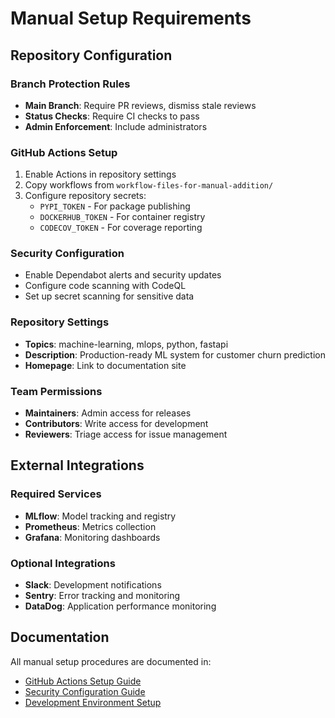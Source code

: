 # Manual Setup Requirements

## Repository Configuration

### Branch Protection Rules
- **Main Branch**: Require PR reviews, dismiss stale reviews
- **Status Checks**: Require CI checks to pass
- **Admin Enforcement**: Include administrators

### GitHub Actions Setup  
1. Enable Actions in repository settings
2. Copy workflows from `workflow-files-for-manual-addition/`
3. Configure repository secrets:
   - `PYPI_TOKEN` - For package publishing
   - `DOCKERHUB_TOKEN` - For container registry
   - `CODECOV_TOKEN` - For coverage reporting

### Security Configuration
- Enable Dependabot alerts and security updates
- Configure code scanning with CodeQL
- Set up secret scanning for sensitive data

### Repository Settings
- **Topics**: machine-learning, mlops, python, fastapi
- **Description**: Production-ready ML system for customer churn prediction
- **Homepage**: Link to documentation site

### Team Permissions
- **Maintainers**: Admin access for releases
- **Contributors**: Write access for development
- **Reviewers**: Triage access for issue management

## External Integrations

### Required Services
- **MLflow**: Model tracking and registry
- **Prometheus**: Metrics collection
- **Grafana**: Monitoring dashboards

### Optional Integrations
- **Slack**: Development notifications
- **Sentry**: Error tracking and monitoring
- **DataDog**: Application performance monitoring

## Documentation

All manual setup procedures are documented in:
- [GitHub Actions Setup Guide](workflows/README.md)
- [Security Configuration Guide](../SECURITY.md)
- [Development Environment Setup](DEVELOPMENT.md)